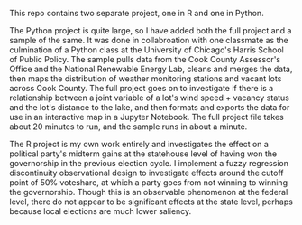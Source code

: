 This repo contains two separate project, one in R and one in Python.

The Python project is quite large, so I have added both the full project and a sample of the same. It was done in collabroation with one classmate as the culmination of a Python class at the University of Chicago's Harris School of Public Policy. The sample pulls data from the Cook County Assessor's Office and the National Renewable Energy Lab, cleans and merges the data, then maps the distribution of weather monitoring stations and vacant lots across Cook County. The full project goes on to investigate if there is a relationship between a joint variable of a lot's wind speed + vacancy status and the lot's distance to the lake, and then formats and exports the data for use in an interactive map in a Jupyter Notebook. The full project file takes about 20 minutes to run, and the sample runs in about a minute.

The R project is my own work entirely and investigates the effect on a political party's midterm gains at the statehouse level of having won the governorship in the previous election cycle. I implement a fuzzy regression discontinuity observational design to investigate effects around the cutoff point of 50% voteshare, at which a party goes from not winning to winning the governorship. Though this is an observable phenomenon at the federal level, there do not appear to be significant effects at the state level, perhaps because local elections are much lower saliency.
